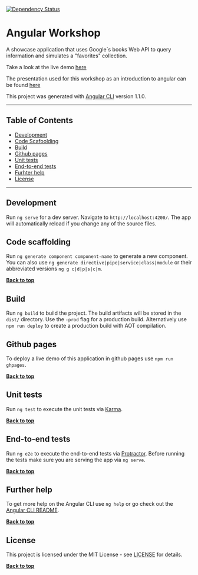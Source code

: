[![Dependency Status](https://dependencyci.com/github/jotatoledo/angular-workshop/badge)](https://dependencyci.com/github/jotatoledo/angular-workshop)

# Angular Workshop

A showcase application that uses Google´s books Web API to query information and simulates a "favorites" collection.

Take a look at the live demo [here](https://jotatoledo.github.io/angular-workshop/) 

The presentation used for this workshop as an introduction to angular can be found [here](https://prezi.com/p/dmff_57wgspq/)

This project was generated with [Angular CLI](https://github.com/angular/angular-cli) version 1.1.0. 

---

## Table of Contents

* [Development](#development)
* [Code Scafoolding](#code-scaffolding)
* [Build](#build)
* [Github pages](#github-pages)
* [Unit tests](#unit-tests)
* [End-to-end tests](#end-to-end-tests)
* [Furhter help](#further-help)
* [License](#license)

---

## Development

Run `ng serve` for a dev server. Navigate to `http://localhost:4200/`. The app will automatically reload if you change any of the source files.

## Code scaffolding

Run `ng generate component component-name` to generate a new component. You can also use `ng generate directive|pipe|service|class|module` or their abbreviated versions `ng g c|d|p|s|c|m`.

**[Back to top](#table-of-contents)**

## Build

Run `ng build` to build the project. The build artifacts will be stored in the `dist/` directory. Use the `-prod` flag for a production build. Alternatively use `npm run deploy` to create a production build with AOT compilation.

## Github pages

To deploy a live demo of this application in github pages use `npm run ghpages`. 

**[Back to top](#table-of-contents)**

## Unit tests

Run `ng test` to execute the unit tests via [Karma](https://karma-runner.github.io).

**[Back to top](#table-of-contents)**

## End-to-end tests

Run `ng e2e` to execute the end-to-end tests via [Protractor](http://www.protractortest.org/).
Before running the tests make sure you are serving the app via `ng serve`.

**[Back to top](#table-of-contents)**

## Further help

To get more help on the Angular CLI use `ng help` or go check out the [Angular CLI README](https://github.com/angular/angular-cli/blob/master/README.md).

**[Back to top](#table-of-contents)**

## License

This project is licensed under the MIT License - see [LICENSE](https://github.com/jotatoledo/angular-workshop/blob/master/LICENSE) for details.

**[Back to top](#table-of-contents)**
